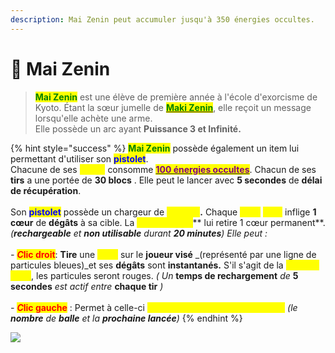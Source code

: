 ```yaml
---
description: Mai Zenin peut accumuler jusqu'à 350 énergies occultes.
---
```


# 🔫 Mai Zenin

> <mark style="color:green;">**Mai Zenin**</mark> est une élève de première année à l'école d'exorcisme de Kyoto. Étant la sœur jumelle de [<mark style="color:green;">**Maki Zenin**</mark>](maki-zenin.md), elle reçoit un message lorsqu'elle achète une arme. \
> Elle possède un arc ayant **Puissance 3 et Infinité.**&#x20;

{% hint style="success" %}
&#x20;  <mark style="color:green;">**Mai Zenin**</mark> possède également un item lui permettant d'utiliser son <mark style="color:blue;">**pistolet**</mark>.\
Chacune de ses <mark style="color:yellow;">**balles**</mark> consomme [<mark style="color:purple;">**100 énergies occultes**</mark>](../../specifites/energie-occulte.md). Chacun de ses **tirs** a une portée de **30 blocs** . Elle peut le lancer avec **5 secondes** de **délai de récupération**.\
\
&#x20;  Son <mark style="color:blue;">**pistolet**</mark> possède un chargeur de <mark style="color:yellow;">**6 balles**</mark>**.** Chaque <mark style="color:yellow;">**balle**</mark> <mark style="color:yellow;">**tirée**</mark> inflige **1 cœur** de **dégâts** à sa cible. La <mark style="color:yellow;">**sixième balle**</mark>** lui retire 1 cœur permanent**. _(**rechargeable** et **non utilisable** durant **20 minutes**) Elle peut :_ \
\
_- <mark style="color:red;">**C**</mark>_<mark style="color:red;">**lic droit**</mark>: **Tire** une <mark style="color:yellow;">**balle**</mark> sur le **joueur visé** _(représenté par une ligne de particules bleues)_et ses **dégâts** sont **instantanés.** S'il s'agit de la <mark style="color:yellow;">**sixième balle**</mark>, les particules seront rouges. _( Un_ **temps de rechargement** _de_ **5 secondes** _est actif entre_ **chaque tir** _)_\
\
_- <mark style="color:red;">**C**</mark>_<mark style="color:red;">**lic gauche**</mark> : Permet à celle-ci <mark style="color:yellow;">d'observer l'état de son chargeur</mark> _(le **nombre** de **balle** et la **prochaine lancée**)_
{% endhint %}

![](../../../.gitbook/assets/Mai's\_revolver\_\(Anime\).png)
